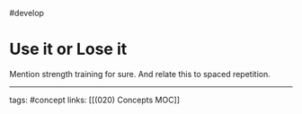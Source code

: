 #develop 

# Use it or Lose it
Mention strength training for sure. And relate this to spaced repetition.

---
tags: #concept
links: [[(020) Concepts MOC]]